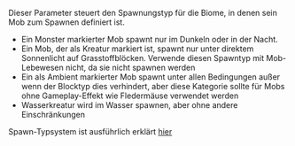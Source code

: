 Dieser Parameter steuert den Spawnungstyp für die Biome, in denen sein Mob zum Spawnen definiert ist.

* Ein Monster markierter Mob spawnt nur im Dunkeln oder in der Nacht.
* Ein Mob, der als Kreatur markiert ist, spawnt nur unter direktem Sonnenlicht auf Grasstoffblöcken. Verwende diesen Spawntyp mit Mob-Lebewesen nicht, da sie nicht spawnen werden
* Ein als Ambient markierter Mob spawnt unter allen Bedingungen außer wenn der Blocktyp dies verhindert, aber diese Kategorie sollte für Mobs ohne Gameplay-Effekt wie Fledermäuse verwendet werden
* Wasserkreatur wird im Wasser spawnen, aber ohne andere Einschränkungen

Spawn-Typsystem ist ausführlich erklärt [hier](https://mcreator.net/wiki/mob-spawning-parameters)